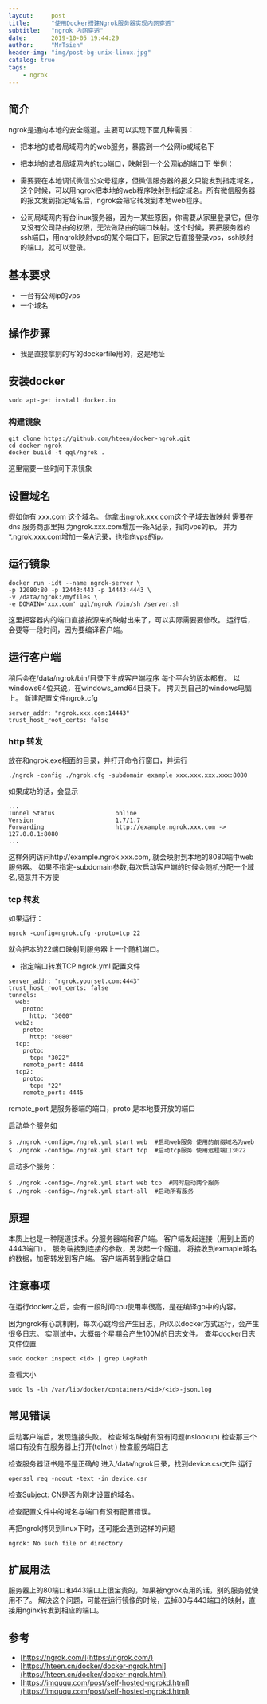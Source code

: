 ```yaml
---
layout:     post
title:      "使用Docker搭建Ngrok服务器实现内网穿透"
subtitle:   "ngrok 内网穿透"
date:       2019-10-05 19:44:29
author:     "MrTsien"
header-img: "img/post-bg-unix-linux.jpg"
catalog: true
tags:
    - ngrok
---
```



## 简介
ngrok是通向本地的安全隧道。主要可以实现下面几种需要：

- 把本地的或者局域网内的web服务，暴露到一个公网ip或域名下
- 把本地的或者局域网内的tcp端口，映射到一个公网ip的端口下
举例：

- 需要要在本地调试微信公众号程序，但微信服务器的报文只能发到指定域名，这个时候，可以用ngrok把本地的web程序映射到指定域名。所有微信服务器的报文发到指定域名后，ngrok会把它转发到本地web程序。
- 公司局域网内有台linux服务器，因为一某些原因，你需要从家里登录它，但你又没有公司路由的权限，无法做路由的端口映射。这个时候，要把服务器的ssh端口，用ngrok映射vps的某个端口下，回家之后直接登录vps，ssh映射的端口，就可以登录。

## 基本要求
- 一台有公网ip的vps
- 一个域名

## 操作步骤
- 我是直接拿别的写的dockerfile用的，这是地址

## 安装docker
```
sudo apt-get install docker.io
```

### 构建镜象
```
git clone https://github.com/hteen/docker-ngrok.git
cd docker-ngrok
docker build -t qql/ngrok .
```
这里需要一些时间下来镜象

## 设置域名
假如你有 xxx.com 这个域名。
你拿出ngrok.xxx.com这个子域去做映射
需要在 dns 服务商那里把
为ngrok.xxx.com增加一条A记录，指向vps的ip。
并为*.ngrok.xxx.com增加一条A记录，也指向vps的ip。

## 运行镜象
```
docker run -idt --name ngrok-server \
-p 12080:80 -p 12443:443 -p 14443:4443 \
-v /data/ngrok:/myfiles \
-e DOMAIN='xxx.com' qql/ngrok /bin/sh /server.sh
```
这里把容器内的端口直接按源来的映射出来了，可以实际需要要修改。
运行后，会要等一段时间，因为要编译客户端。

## 运行客户端
稍后会在/data/ngrok/bin/目录下生成客户端程序
每个平台的版本都有。
以windows64位来说，在windows_amd64目录下。
拷贝到自己的windows电脑上。
新建配置文件ngrok.cfg
```
server_addr: "ngrok.xxx.com:14443"
trust_host_root_certs: false
```
### http 转发
放在和ngrok.exe相面的目录，并打开命令行窗口，并运行
```
./ngrok -config ./ngrok.cfg -subdomain example xxx.xxx.xxx.xxx:8080
```
如果成功的话，会显示
```
...
Tunnel Status                 online
Version                       1.7/1.7
Forwarding                    http://example.ngrok.xxx.com -> 127.0.0.1:8080
...
```
这样外网访问http://example.ngrok.xxx.com, 就会映射到本地的8080端中web服务器。
如果不指定-subdomain参数,每次启动客户端的时候会随机分配一个域名,随意并不方便

### tcp 转发
如果运行：
```
ngrok -config=ngrok.cfg -proto=tcp 22
```
就会把本的22端口映射到服务器上一个随机端口。

- 指定端口转发TCP
ngrok.yml 配置文件
```
server_addr: "ngrok.yourset.com:4443"
trust_host_root_certs: false
tunnels:
  web:
    proto:
      http: "3000"
  web2:
    proto:
      http: "8080"
  tcp:
    proto:
      tcp: "3022"
    remote_port: 4444
  tcp2:
    proto:
      tcp: "22"
    remote_port: 4445
```
remote_port 是服务器端的端口，proto 是本地要开放的端口

启动单个服务如
```
$ ./ngrok -config=./ngrok.yml start web  #启动web服务 使用的前缀域名为web
$ ./ngrok -config=./ngrok.yml start tcp  #启动tcp服务 使用远程端口3022
```
启动多个服务：
```
$ ./ngrok -config=./ngrok.yml start web tcp  #同时启动两个服务
$ ./ngrok -config=./ngrok.yml start-all  #启动所有服务
```

## 原理
本质上也是一种隧道技术。分服务器端和客户端。
客户端发起连接（用到上面的4443端口）。
服务端接到连接的参数，另发起一个隧道。
将接收到exmaple域名的数据，加密转发到客户端。
客户端再转到指定端口

## 注意事项
在运行docker之后，会有一段时间cpu使用率很高，是在编译go中的内容。

因为ngrok有心跳机制，每次心跳均会产生日志，所以以docker方式运行，会产生很多日志。
实测试中，大概每个星期会产生100M的日志文件。
查年docker日志文件位置
```
sudo docker inspect <id> | grep LogPath
```
查看大小
```
sudo ls -lh /var/lib/docker/containers/<id>/<id>-json.log
```

## 常见错误
启动客户端后，发现连接失败。
检查域名映射有没有问题(nslookup)
检查那三个端口有没有在服务器上打开(telnet )
检查服务端日志


检查服务器证书是不是正确的
进入/data/ngrok目录，找到device.csr文件
运行
```
openssl req -noout -text -in device.csr
```
检查Subject: CN是否为刚才设置的域名。

检查配置文件中的域名与端口有没有配置错误。

再把ngrok拷贝到linux下时，还可能会遇到这样的问题
```
ngrok: No such file or directory
```

## 扩展用法
服务器上的80端口和443端口上很宝贵的，如果被ngrok点用的话，别的服务就使用不了。
解决这个问题，可能在运行镜像的时候，去掉80与443端口的映射，直接用nginx转发到相应的端口。

## 参考
- [https://ngrok.com/](https://ngrok.com/)
- [https://hteen.cn/docker/docker-ngrok.html](https://hteen.cn/docker/docker-ngrok.html)
- [https://imququ.com/post/self-hosted-ngrokd.html](https://imququ.com/post/self-hosted-ngrokd.html)